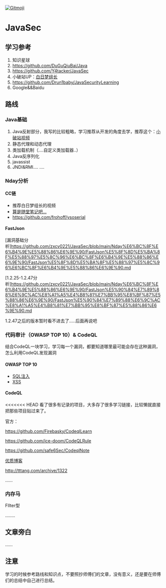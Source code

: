 <a href="https://gitmoji.dev">
  <img src="https://img.shields.io/badge/gitmoji-%20😜%20😍-FFDD67.svg?style=flat-square" alt="Gitmoji">
</a>

# JavaSec

## 学习参考
1. 知识星球
2. https://github.com/DuGuQiuBai/Java
3. https://github.com/Y4tacker/JavaSec
4. 小破站UP：[白日梦组长](https://space.bilibili.com/2142877265)
5. https://github.com/Drun1baby/JavaSecurityLearning
6. Google&&Baidu

## 路线
### Java基础
1. Java反射部分，我写的比较粗略，学习推荐从开发的角度去学，推荐这个：[小破站视频](https://www.bilibili.com/video/BV1C4411373T)
2. 静态代理和动态代理
3. 类加载机制（....自定义类加载器..）
4. Java反序列化
5. javassist
6. JNDI&RMI....
....
### Nday分析
#### CC链
- 推荐白日梦组长的视频
- [算是随堂笔记吧...](https://github.com/zxcv0221/JavaSec/tree/main/Nday%E6%BC%8F%E6%B4%9E%E5%88%86%E6%9E%90)
- https://github.com/frohoff/ysoserial

#### FastJson

[漏洞基础分析]https://github.com/zxcv0221/JavaSec/blob/main/Nday%E6%BC%8F%E6%B4%9E%E5%88%86%E6%9E%90/FastJson%E5%8F%8D%E5%BA%8F%E5%88%97%E5%8C%96%E6%BC%8F%E6%B4%9E%E5%88%86%E6%9E%90/FastJson%E5%8F%8D%E5%BA%8F%E5%88%97%E5%8C%96%E6%BC%8F%E6%B4%9E%E5%88%86%E6%9E%90.md

[1.2.25-1.2.47分析]https://github.com/zxcv0221/JavaSec/blob/main/Nday%E6%BC%8F%E6%B4%9E%E5%88%86%E6%9E%90/FastJson%E5%90%84%E7%89%88%E6%9C%AC%E8%A1%A5%E4%B8%81%E7%BB%95%E8%BF%87%E5%88%86%E6%9E%90/FastJson%E5%90%84%E7%89%88%E6%9C%AC%E8%A1%A5%E4%B8%81%E7%BB%95%E8%BF%87%E5%88%86%E6%9E%90.md

1.2.47之后的版本暂时看不进去了.....后面再说吧

### 代码审计（OWASP TOP 10）& CodeQL
结合CodeQL一块学习，学习每一个漏洞，都要知道哪里最可能会存在这种漏洞，怎么利用CodeQL发现漏洞

#### OWASP TOP 10
- [SQL注入](https://github.com/zxcv0221/JavaSec/tree/main/%E5%B8%B8%E8%A7%81%E6%BC%8F%E6%B4%9E/SQL%E6%B3%A8%E5%85%A5%E6%BC%8F%E6%B4%9E)
- [XSS](https://github.com/zxcv0221/JavaSec/tree/main/%E5%B8%B8%E8%A7%81%E6%BC%8F%E6%B4%9E/XSS%E6%BC%8F%E6%B4%9E)
#### CodeQL
<<<<<<< HEAD
看了很多有记录的项目，大多存了很多学习链接，比较懒就直接把那些项目贴过来了。

官方：

https://github.com/Firebasky/CodeqlLearn

https://github.com/ice-doom/CodeQLRule

https://github.com/safe6Sec/CodeqlNote

[优质博客](https://blog.gm7.org/%E4%B8%AA%E4%BA%BA%E7%9F%A5%E8%AF%86%E5%BA%93/02.%E4%BB%A3%E7%A0%81%E5%AE%A1%E8%AE%A1/03.codeql/01.codeql%E5%85%A5%E9%97%A8.html)

http://tttang.com/archive/1322

......

### 内存马

FIlter型

........

## 文章旁白
......

## 注意
学习的时候参考路线和知识点，不要照抄师傅们的文章，没有意义，还是要在师傅们的总结中自己进行总结。
